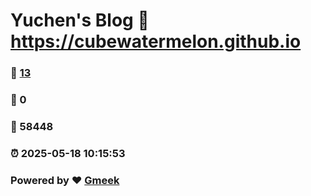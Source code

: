 # Yuchen's Blog :link: https://cubewatermelon.github.io 
### :page_facing_up: [13](https://cubewatermelon.github.io/tag.html) 
### :speech_balloon: 0 
### :hibiscus: 58448 
### :alarm_clock: 2025-05-18 10:15:53 
### Powered by :heart: [Gmeek](https://github.com/Meekdai/Gmeek)
